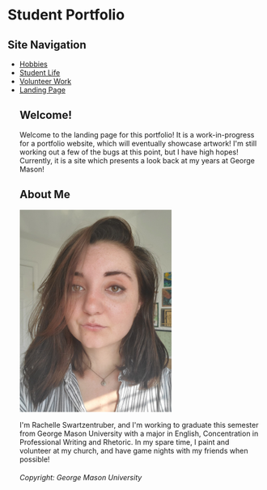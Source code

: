 
<html>
<body>
<h1> Student Portfolio </h1>
  <h2> Site Navigation </h2>
<nav>
    <ul>
      <li><a href="https://mswartze-creator.github.io/Hobbies/">Hobbies</a>
      <li><a href="https://github.com/mswartze-creator/Student-Portfolio/blob/master/Student%20Life">Student Life</a>
      <li><a href="https://github.com/mswartze-creator/Student-Portfolio/blob/master/Volunteer%20Work">Volunteer Work</a>
      <li><a href="https://github.com/mswartze-creator/Student-Portfolio/blob/master/Landing%20Page">Landing Page</a>

<h2> Welcome! </h2>
<p> Welcome to the landing page for this portfolio! It is a work-in-progress for a portfolio website, which will eventually showcase artwork! I'm still working out a few of the bugs at this point, but I have high hopes! Currently, it is a site which presents a look back at my years at George Mason! </p>

<h2> About Me </h2>
<img src="20200507_180422%20(1).jpg" alt="Rachelle" width="300" height="400">
<picture>
  <source media="(min-width:650px)" srcset= "https://github.com/mswartze-creator/Student-Portfolio/blob/master/20200507_180422%20(1).jpg">
</picture>
<p> I'm Rachelle Swartzentruber, and I'm working to graduate this semester from George Mason University with a major in English, Concentration in Professional Writing and Rhetoric. In my spare time, I paint and volunteer at my church, and have game nights with my friends when possible! <p>


<footer> <h6> Copyright: George Mason University </h6> </footer>
